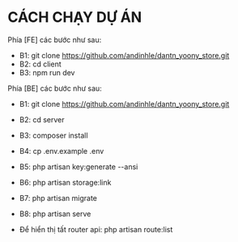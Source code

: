# CÁCH CHẠY DỰ ÁN

Phía [FE] các bước như sau: 
- B1: git clone https://github.com/andinhle/dantn_yoony_store.git
- B2: cd client
- B3: npm run dev


Phía [BE] các bước như sau: 
- B1: git clone https://github.com/andinhle/dantn_yoony_store.git
- B2: cd server
- B3: composer install
- B4: cp .env.example .env
- B5: php artisan key:generate --ansi
- B6: php artisan storage:link
- B7: php artisan migrate
- B8: php artisan serve

- Để hiển thị tất router api: php artisan route:list
